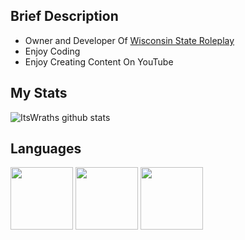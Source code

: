 ## Brief Description
- Owner and Developer Of [Wisconsin State Roleplay](https://discord.gg/yTUdTCG)
- Enjoy Coding
- Enjoy Creating Content On YouTube

## My Stats

![ItsWraths github stats](https://github-readme-stats.vercel.app/api?username=itswrath&show_icons=true&theme=react)

## Languages
<img src="https://cdn.jsdelivr.net/npm/programming-languages-logos/src/lua/lua.png" height="100"> <img src="https://cdn.jsdelivr.net/npm/programming-languages-logos/src/html/html.png" height="100"> <img src="https://cdn.jsdelivr.net/npm/programming-languages-logos/src/css/css.png" height="100">
